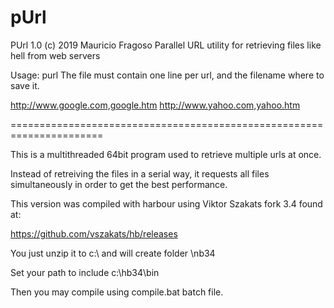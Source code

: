 # pUrl
PUrl 1.0 (c) 2019 Mauricio Fragoso
Parallel URL utility for retrieving files like hell from web servers

Usage: purl <TextFileWithUrls>                                                                                                                                                                                                                  The file must contain one line per url, and the filename where to save it.

http://www.google.com,google.htm
http://www.yahoo.com,yahoo.htm

======================================================================

This is a multithreaded 64bit program used to retrieve multiple urls at once.

Instead of retreiving the files in a serial way, it requests all files simultaneously in order to get the best performance.

This version was compiled with harbour using Viktor Szakats fork 3.4 found at:

https://github.com/vszakats/hb/releases

You just unzip it to c:\ and will create folder \nb34

Set your path to include c:\hb34\bin

Then you may compile using compile.bat batch file.

